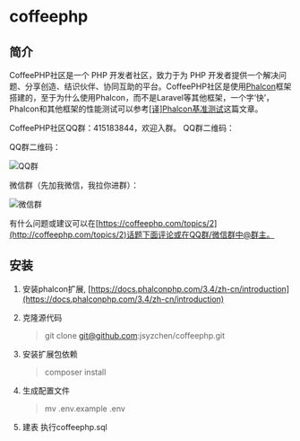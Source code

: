 # coffeephp

## 简介
CoffeePHP社区是一个 PHP 开发者社区，致力于为 PHP 开发者提供一个解决问题、分享创造、结识伙伴、协同互助的平台。CoffeePHP社区是使用[Phalcon](https://phalconphp.com)框架搭建的，至于为什么使用Phalcon，而不是Laravel等其他框架，一个字‘快’，Phalcon和其他框架的性能测试可以参考[[译]Phalcon基准测试](https://coffeephp.com/articles/2)这篇文章。

CoffeePHP社区QQ群：415183844，欢迎入群。
QQ群二维码：

QQ群二维码：  

![QQ群](http://upload.coffeephp.com/WechatIMG54.jpeg?imageView2/0/w/300) 

微信群（先加我微信，我拉你进群）：  

![微信群](http://upload.coffeephp.com/WechatIMG3.jpeg?imageView2/0/w/300)  

有什么问题或建议可以在[https://coffeephp.com/topics/2](http://coffeephp.com/topics/2)话题下面评论或在QQ群/微信群中@群主。


## 安装
1. 安装phalcon扩展, [https://docs.phalconphp.com/3.4/zh-cn/introduction](https://docs.phalconphp.com/3.4/zh-cn/introduction)

2. 克隆源代码
    > git clone git@github.com:jsyzchen/coffeephp.git

3. 安装扩展包依赖
    > composer install

4. 生成配置文件
    > mv .env.example .env

5. 建表
执行coffeephp.sql


